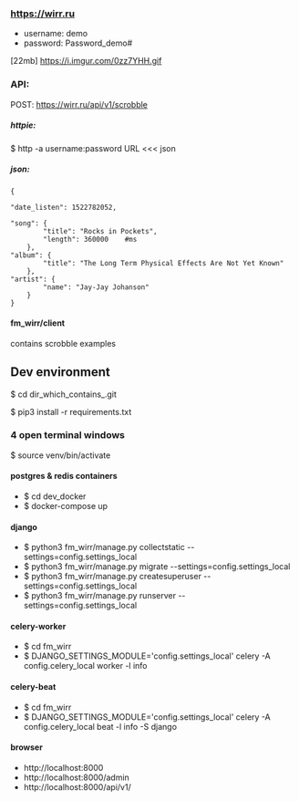 ### https://wirr.ru
 - username: demo
 - password: Password_demo#

[22mb] https://i.imgur.com/0zz7YHH.gif


### API:
POST:
https://wirr.ru/api/v1/scrobble

##### httpie:

$ http -a username:password URL <<< json

##### json:

    {

    "date_listen": 1522782052,

    "song": {
            "title": "Rocks in Pockets",
            "length": 360000    #ms
        },
    "album": {
            "title": "The Long Term Physical Effects Are Not Yet Known"
        },
    "artist": {
            "name": "Jay-Jay Johanson"
        }
    }

#### fm_wirr/client
contains scrobble examples

## Dev environment
$ cd dir_which_contains_.git

$ pip3 install -r requirements.txt

### 4 open terminal windows
$ source venv/bin/activate

#### postgres & redis containers
- $ cd dev_docker
- $ docker-compose up

#### django
- $ python3 fm_wirr/manage.py collectstatic --settings=config.settings_local
- $ python3 fm_wirr/manage.py migrate --settings=config.settings_local
- $ python3 fm_wirr/manage.py createsuperuser --settings=config.settings_local
- $ python3 fm_wirr/manage.py runserver --settings=config.settings_local

#### celery-worker
- $ cd fm_wirr
- $ DJANGO_SETTINGS_MODULE='config.settings_local' celery -A config.celery_local worker -l info

#### celery-beat
- $ cd fm_wirr
- $ DJANGO_SETTINGS_MODULE='config.settings_local' celery -A config.celery_local beat -l info -S django

#### browser
- http://localhost:8000
- http://localhost:8000/admin
- http://localhost:8000/api/v1/


